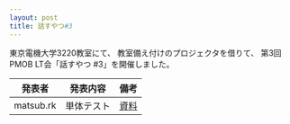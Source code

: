 ```yaml
---
layout: post
title: 話すやつ#3
---
```

東京電機大学3220教室にて、
教室備え付けのプロジェクタを借りて、
第3回PMOB LT会「話すやつ #3」を開催しました。

| 発表者     | 発表内容 | 備考 |
|------------|----------|------|
| matsub.rk  | 単体テスト | [資料](http://matsub.github.io/slides/LT_unit_test/#/) |
